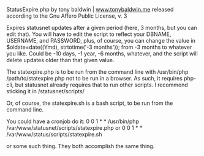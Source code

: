 StatusExpire.php
by tony baldwin | www.tonybaldwin.me
released according to the Gnu Affero Public License, v. 3

Expires statusnet updates after a given period (here, 3 months, but you can edit that).
You will have to edit the script to reflect your DBNAME, USERNAME, and PASSWORD,
plus, of course, you can change the value in
$oldate=date((Ymd), strtotime('-3 months'));
from -3 months to whatever you like.
Could be -10 days, -1 year, -6 months, whatever,
and the script will delete updates older than that given value.

The statexpire.php is to be run from the command line with
/usr/bin/php /path/to/statexpire.php
not to be run in a browser.
As such, it requires php-cli, but statusnet already requires that to run other scripts.
I recommend sticking it in /statusnet/scripts/

Or, of course, the statexpire.sh is a bash script, to be run from the command line.

You could have a cronjob do it:
0 0 1 * * /usr/bin/php /var/www/statusnet/scripts/statexpire.php
or
0 0 1 * * /var/www/status/scripts/statexpire.sh

or some such thing.
They both accomplish the same thing.
